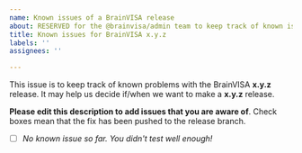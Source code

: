 ```yaml
---
name: Known issues of a BrainVISA release
about: RESERVED for the @brainvisa/admin team to keep track of known issues with released versions
title: Known issues for BrainVISA x.y.z
labels: ''
assignees: ''

---
```


This issue is to keep track of known problems with the BrainVISA **x.y.z** release. It may help us decide if/when we want to make a **x.y.z** release.

**Please edit this description to add issues that you are aware of**. Check boxes mean that the fix has been pushed to the release branch.

- [ ] _No known issue so far. You didn't test well enough!_
